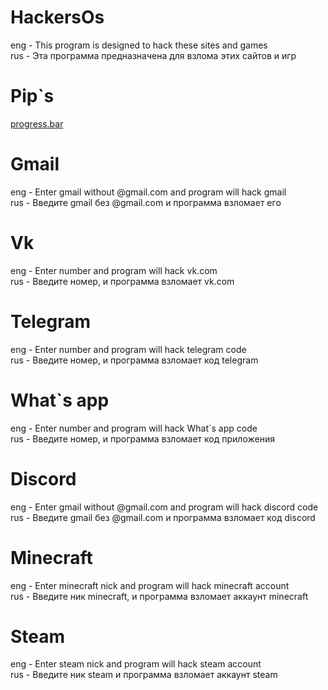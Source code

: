 # HackersOs
eng - This program is designed to hack these sites and games    
rus - Эта программа предназначена для взлома этих сайтов и игр
# Pip`s
[progress.bar](https://pypi.org/project/progress/)
# Gmail
eng - Enter gmail without @gmail.com and program will hack gmail    
rus - Введите gmail без @gmail.com и программа взломает его
# Vk
eng - Enter number and program will hack vk.com    
rus - Введите номер, и программа взломает vk.com
# Telegram
eng - Enter number and program will hack telegram code    
rus - Введите номер, и программа взломает код telegram
# What`s app
eng - Enter number and program will hack What`s app code    
rus - Введите номер, и программа взломает код приложения
# Discord
eng - Enter gmail without @gmail.com and program will hack discord code    
rus - Введите gmail без @gmail.com и программа взломает код discord
# Minecraft
eng - Enter minecraft nick and program will hack minecraft account    
rus - Введите ник minecraft, и программа взломает аккаунт minecraft
# Steam
eng - Enter steam nick and program will hack steam account    
rus - Введите ник steam и программа взломает аккаунт steam
